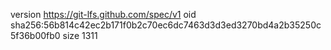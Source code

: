version https://git-lfs.github.com/spec/v1
oid sha256:56b814c42ec2b171f0b2c70ec6dc7463d3d3ed3270bd4a2b35250c5f36b00fb0
size 1311
